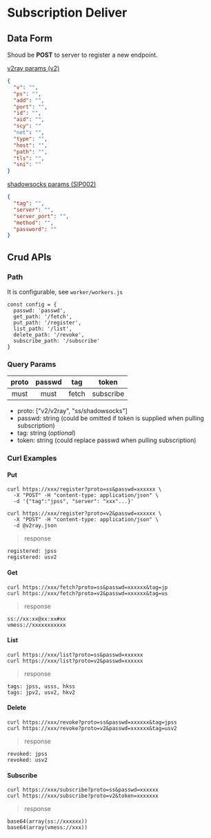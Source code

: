 # Subscription Deliver

## Data Form
Shoud be **POST** to server to register a new endpoint.

[v2ray params (v2)](https://github.com/2dust/v2rayN/wiki/%E5%88%86%E4%BA%AB%E9%93%BE%E6%8E%A5%E6%A0%BC%E5%BC%8F%E8%AF%B4%E6%98%8E(ver-2))
```json
{
  "v": "",
  "ps": "",
  "add": "",
  "port": "",
  "id": "",
  "aid": "",
  "scy": ""
  "net": "",
  "type": "",
  "host": "",
  "path": "",
  "tls": "",
  "sni": ""
}
```
[shadowsocks params (SIP002)](https://shadowsocks.org/en/wiki/SIP002-URI-Scheme.html)
```json
{
  "tag": "",
  "server": "",
  "server_port": "",
  "method": "",
  "password": ""
}
```

## Crud APIs
### Path
It is configurable, see `worker/workers.js`
```shell
const config = {
  passwd: 'passwd',
  get_path: '/fetch',
  put_path: '/register',
  list_path: '/list',
  delete_path: '/revoke',
  subscribe_path: '/subscribe'
}
```

### Query Params
| proto | passwd | tag| token |
|:--:|:--:|:--:|:--:|
| must | must | fetch | subscribe |
- proto: ["v2/v2ray", "ss/shadowsocks"]
- passwd: string (could be omitted if token is supplied when pulling subscription)
- tag: string (*optional*)
- token: string (could replace passwd when pulling subscription)

### Curl Examples

#### Put
```shell
curl https://xxx/register?proto=ss&passwd=xxxxxx \
  -X "POST" -H "content-type: application/json" \
  -d '{"tag":"jpss", "server": "xxx"...}'

curl https://xxx/register?proto=v2&passwd=xxxxxx \
  -X "POST" -H "content-type: application/json" \
  -d @v2ray.json
```
> response
```shell
registered: jpss
registered: usv2
```

#### Get
```shell
curl https://xxx/fetch?proto=ss&passwd=xxxxxx&tag=jp
curl https://xxx/fetch?proto=v2&passwd=xxxxxx&tag=us
```
> response
```shell
ss://xx:xx@xx:xx#xx
vmess://xxxxxxxxxxx
```

#### List
```shell
curl https://xxx/list?proto=ss&passwd=xxxxxx
curl https://xxx/list?proto=v2&passwd=xxxxxx
```
> response
```shell
tags: jpss, usss, hkss
tags: jpv2, usv2, hkv2
```

#### Delete
```shell
curl https://xxx/revoke?proto=ss&passwd=xxxxxx&tag=jpss
curl https://xxx/revoke?proto=v2&passwd=xxxxxx&tag=usv2
```
> response
```shell
revoked: jpss
revoked: usv2
```

#### Subscribe
```shell
curl https://xxx/subscribe?proto=ss&passwd=xxxxxx
curl https://xxx/subscribe?proto=v2&token=xxxxxxx
```
>response
```shell
base64(array(ss://xxxxxx))
base64(array(vmess://xxx))
```

